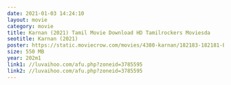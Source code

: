 ```yaml
---
date: 2021-01-03 14:24:10
layout: movie
category: movie
title: Karnan (2021) Tamil Movie Download HD Tamilrockers Moviesda
seotitle: Karnan (2021)
poster: https://static.moviecrow.com/movies/4380-karnan/182183-182181-Ed_wNZMU8AAeDeW-px144.jpg
size: 550 MB
year: 202m1
link1: //luvaihoo.com/afu.php?zoneid=3785595
link2: //luvaihoo.com/afu.php?zoneid=3785595
---
```

